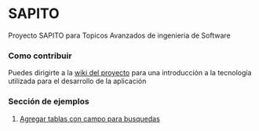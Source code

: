 # SAPITO
Proyecto SAPITO para Topicos Avanzados de ingenieria de Software


### Como contribuir

Puedes dirigirte a la [wiki del proyecto](https://github.com/DiganmeGiovanni/SAPITO/wiki) para una introducción a la tecnología utilizada para el desarrollo de la aplicación

### Sección de ejemplos

1. [Agregar tablas con campo para busquedas](https://github.com/DiganmeGiovanni/SAPITO/wiki/Agregar-tablas-con-campo-para-busquedas-(DataTables))
